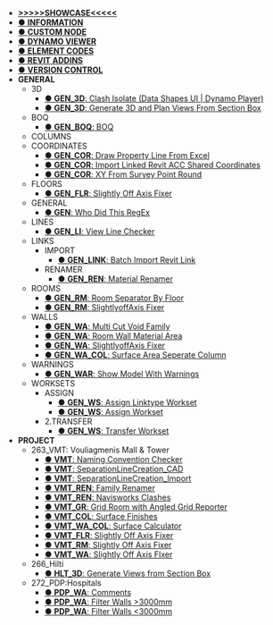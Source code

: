 
- [**>>>>>SHOWCASE<<<<<**](/_home/SHOWCASE.md)
- [● **INFORMATION**](/README.md)
- [● **CUSTOM NODE**](/_home/CUSTOMNODE.md)
- [● **DYNAMO VIEWER**](/_home/DYNAMOVIEWER.md)
- [● **ELEMENT CODES**](/_home/ELEMENTCODES.md)
- [● **REVIT ADDINS**](/_home/REVITADDINS.md)
- [● **VERSION CONTROL**](/_home/VERSIONCONTROL.md)
- **GENERAL**
    - 3D
        - [● **GEN_3D**: Clash Isolate (Data Shapes UI | Dynamo Player)](/_gen/3D/GEN_3D_ClashIsolate.md)
        - [● **GEN_3D**: Generate 3D and Plan Views From Section Box](/_gen/3D/GEN_3D_GenerateSectionBox.md)
    - BOQ
        - [● **GEN_BOQ**: BOQ](/_gen/BOQ/GEN_BOQ.md)
    - COLUMNS
    - COORDINATES
        - [● **GEN_COR**: Draw Property Line From Excel](/_gen/COORDINATES/GEN_COR_DrawPropertyLineExcel.md)
        - [● **GEN_COR**: Import Linked Revit ACC Shared Coordinates](/_gen/COORDINATES/GEN_COR_AccSharedCoordinates.md)
        - [● **GEN_COR**: XY From Survey Point Round](/_gen/COORDINATES/GEN_COR_XYSurveyPoint.md)
    - FLOORS
        - [● **GEN_FLR**: Slightly Off Axis Fixer](/_gen/FLOORS/GEN_FLR_SlightlyOffAxisFixer.md)
    - GENERAL
        - [● **GEN**: Who Did This RegEx](/_gen/GENERAL/GEN_WhoDidThisRegEx.md)
    - LINES
        - [● **GEN_LI**: View Line Checker](/_gen/LINES/GEN_LI_ViewLine.md)
    - LINKS
        - IMPORT
            - [● **GEN_LINK**: Batch Import Revit Link](/_gen/LINKS/1_IMPORT/GEN_LINK_BatchImportRevitLink.md)
        - RENAMER
            - [● **GEN_REN**: Material Renamer](/_gen/RENAMER/GEN_REN_MaterialRenamer.md)
    - ROOMS
        - [● **GEN_RM**: Room Separator By Floor](/_gen/ROOMS/GEN_RM_RoomSeparatorbyFloor.md)
        - [● **GEN_RM**: SlightlyoffAxis Fixer](/_gen/ROOMS/GEN_RM_SlightlyOffAxisFixer.md)
    - WALLS
        - [● **GEN_WA**: Multi Cut Void Family](/_gen/WALLS/GEN_WA_MultiCutVoid.md)
        - [● **GEN_WA**: Room Wall Material Area](/_gen/WALLS/GEN_WA_RoomWallMaterial.md)
        - [● **GEN_WA**: SlightlyoffAxis Fixer](/_gen/WALLS/GEN_WA_SlightlyOffAxisFixer.md)
        - [● **GEN_WA_COL**: Surface Area Seperate Column](/_gen/WALLS/GEN_WA_ColSurfaceArea.md)
    - WARNINGS
        - [● **GEN_WAR**: Show Model With Warnings](/_gen/WARNINGS/GEN_WAR_ModelWarnings.md)
    - WORKSETS
        - ASSIGN
            - [● **GEN_WS**: Assign Linktype Workset](/_gen/WORKSETS/1_ASSIGN/GEN_WS_AssignLinktypeWorkset.md)
            - [● **GEN_WS**: Assign Workset](/_gen/WORKSETS/1_ASSIGN/GEN_WS_Assign.md)
        - 2.TRANSFER
            - [● **GEN_WS**: Transfer Workset](/_gen/WORKSETS/2_TRANSFER/GEN_WS_TransferW#orkset.md)
- **PROJECT**
    - 263_VMT: Vouliagmenis Mall & Tower
        - [● **VMT**: Naming Convention Checker](/_vmt/VMTNamingConvention.md)
        - [● **VMT**: SeparationLineCreation_CAD](/_vmt/VMT_COL_SeparationLineCreation_CAD.md)
        - [● **VMT**: SeparationLineCreation_Import](/_vmt/VMT_COL_SeparationLineCreation.md)
        - [● **VMT_REN**: Family Renamer](/_vmt/VMT_REN_FamilyRenamer.md)
        - [● **VMT_REN**: Navisworks Clashes](/_vmt/VMT_REN_NavisworksClashes.md)
        - [● **VMT_GR**: Grid Room with Angled Grid Reporter](/_vmt/VMTGridReporter.md)
        - [● **VMT_COL**: Surface Finishes](/_vmt/VMT_COL_Finishes.md)
        - [● **VMT_WA_COL**: Surface Calculator](/_vmt/VMT_WA_COL_SurfaceCal.md)
        - [● **VMT_FLR**: Slightly Off Axis Fixer](/_vmt/VMT_FLR_SlightlyOffAxis.md)
        - [● **VMT_RM**: Slightly Off Axis Fixer](/_vmt/VMT_RM_SlightlyOffAxis.md)
        - [● **VMT_WA**: Slightly Off Axis FIxer](/_vmt/VMT_WA_SlightlyOffAxis.md)
    - 266_Hilti
        - [● **HLT_3D**: Generate Views from Section Box](/_hlt/HLT_3D_GenerateViews.md)
    - 272_PDP:Hospitals
        - [● **PDP_WA**: Comments](/_pdp/PDP_WA_Comments.md)
        - [● **PDP_WA**: Filter Walls >3000mm](/_pdp/PDP_WA_Above.md)
        - [● **PDP_WA**: Filter Walls <3000mm](/_pdp/PDP_WA_Below.md)
